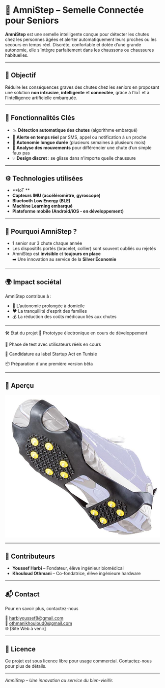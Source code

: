 # 👟 AmniStep – Semelle Connectée pour Seniors

**AmniStep** est une semelle intelligente conçue pour détecter les chutes chez les personnes âgées et alerter automatiquement leurs proches ou les secours en temps réel. Discrète, confortable et dotée d’une grande autonomie, elle s’intègre parfaitement dans les chaussons ou chaussures habituelles.

---

## 🎯 Objectif

Réduire les conséquences graves des chutes chez les seniors en proposant une solution **non intrusive**, **intelligente** et **connectée**, grâce à l'IoT et à l'intelligence artificielle embarquée.

---

## 🚀 Fonctionnalités Clés

- 📉 **Détection automatique des chutes** (algorithme embarqué)  
- 📲 **Alerte en temps réel** par SMS, appel ou notification à un proche  
- 🔋 **Autonomie longue durée** (plusieurs semaines à plusieurs mois)  
- 🧠 **Analyse des mouvements** pour différencier une chute d’un simple faux pas  
- 💡 **Design discret** : se glisse dans n'importe quelle chaussure  

---

## ⚙️ Technologies utilisées

- **IoT **  
- **Capteurs IMU (accéléromètre, gyroscope)**  
- **Bluetooth Low Energy (BLE)**  
- **Machine Learning embarqué**  
- **Plateforme mobile (Android/iOS - en développement)**  

---

## 🧓 Pourquoi AmniStep ?

- 1 senior sur 3 chute chaque année  
- Les dispositifs portés (bracelet, collier) sont souvent oubliés ou rejetés  
- AmniStep est **invisible** et **toujours en place**  
➡️ Une innovation au service de la **Silver Économie**

---

## 🌍 Impact sociétal

AmniStep contribue à :  
- 🏡 L’autonomie prolongée à domicile  
- ❤️ La tranquillité d’esprit des familles  
- 💰 La réduction des coûts médicaux liés aux chutes  

---

🛠️ État du projet
🔄 Prototype électronique en cours de développement

🔄 Phase de test avec utilisateurs réels en cours

📝 Candidature au label Startup Act en Tunisie

📦 Préparation d'une première version bêta

---

## 📸 Aperçu

![Maquette de la semelle connectée](semelle.jpg)


---

## 🤝 Contributeurs

- **Youssef Harbi** – Fondateur, élève ingénieur biomédical 
- **Khouloud Othmani** – Co-fondatrice, élève ingénieure hardware

---

## 📬 Contact

Pour en savoir plus, contactez-nous  

📧 harbiyoussef8@gmail.com  
📧 othmanikhouloud0@gmail.com  
🌐 [Site Web à venir]  

---

## 📄 Licence

Ce projet est sous licence libre pour usage commercial. Contactez-nous pour plus de détails.

---

*AmniStep – Une innovation au service du bien-vieillir.*
